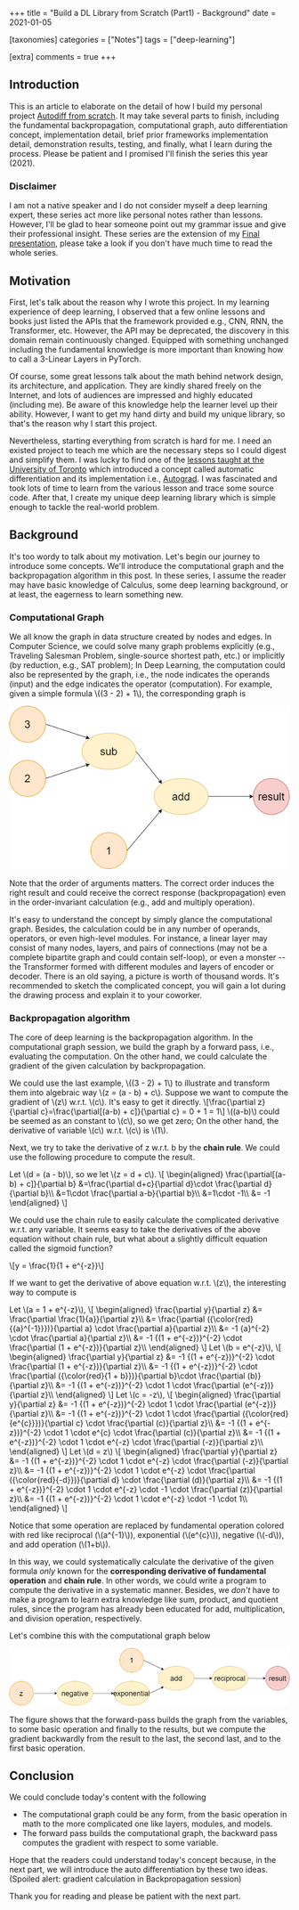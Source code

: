 +++
title = "Build a DL Library from Scratch (Part1) - Background"
date = 2021-01-05

[taxonomies]
categories = ["Notes"]
tags = ["deep-learning"]

[extra]
comments = true
+++

## Introduction

This is an article to elaborate on the detail of how I build my personal project [Autodiff from scratch](https://github.com/titaneric/AutoDiff-from-scratch). It may take several parts to finish, including the fundamental backpropagation, computational graph, auto differentiation concept, implementation detail, brief prior frameworks implementation detail, demonstration results, testing, and finally, what I learn during the process. Please be patient and I promised I'll finish the series this year (2021).

### Disclaimer

I am not a native speaker and I do not consider myself a deep learning expert, these series act more like personal notes rather than lessons. However, I'll be glad to hear someone point out my grammar issue and give their professional insight. These series are the extension of my [Final presentation](https://github.com/titaneric/AutoDiff-from-scratch/blob/master/Final%20Presentation.ipynb), please take a look if you don't have much time to read the whole series.

## Motivation

First, let's talk about the reason why I wrote this project. In my learning experience of deep learning, I observed that a few online lessons and books just listed the APIs that the framework provided e.g., CNN, RNN, the Transformer, etc. However, the API may be deprecated, the discovery in this domain remain continuously changed. Equipped with something unchanged including the fundamental knowledge is more important than knowing how to call a 3-Linear Layers in PyTorch.

Of course, some great lessons talk about the math behind network design, its architecture, and application. They are kindly shared freely on the Internet, and lots of audiences are impressed and highly educated (including me).  Be aware of this knowledge help the learner level up their ability. However, I want to get my hand dirty and build my unique library, so that's the reason why I start this project.

Nevertheless, starting everything from scratch is hard for me. I need an existed project to teach me which are the necessary steps so I could digest and simplify them. I was lucky to find one of the [lessons taught at the University of Toronto](http://www.cs.toronto.edu/~rgrosse/courses/csc321_2018/slides/lec10.pdf) which introduced a concept called automatic differentiation and its implementation i.e., [Autograd](https://github.com/HIPS/autograd). I was fascinated and took lots of time to learn from the various lesson and trace some source code. After that, I create my unique deep learning library which is simple enough to tackle the real-world problem.

## Background

It's too wordy to talk about my motivation. Let's begin our journey to introduce some concepts. We'll introduce the computational graph and the backpropagation algorithm in this post. In these series, I assume the reader may have basic knowledge of Calculus, some deep learning background, or at least, the eagerness to learn something new.

### Computational Graph

<p>
We all know the graph in data structure created by nodes and edges. In Computer Science, we could solve many graph problems explicitly (e.g., Traveling Salesman Problem, single-source shortest path, etc.) or implicitly (by reduction, e.g., SAT problem); In Deep Learning, the computation could also be represented by the graph, i.e., the node indicates the operands (input) and the edge indicates the operator (computation). For example, given a simple formula \((3 - 2) + 1\), the corresponding graph is
</p>

![ ](/images/posts/autodiff-from-scratch-p1/autodiff-series-comp-graph.png)

Note that the order of arguments matters. The correct order induces the right result and could receive the correct response (backpropagation) even in the order-invariant calculation (e.g., add and multiply operation).

It's easy to understand the concept by simply glance the computational graph. Besides, the calculation could be in any number of operands, operators, or even high-level modules. For instance, a linear layer may consist of many nodes, layers, and pairs of connections (may not be a complete bipartite graph and could contain self-loop), or even a monster -- the Transformer formed with different modules and layers of encoder or decoder. There is an old saying, a picture is worth of thousand words. It's recommended to sketch the complicated concept, you will gain a lot during the drawing process and explain it to your coworker.

### Backpropagation algorithm

The core of deep learning is the backpropagation algorithm. In the computational graph session, we build the graph by a forward pass, i.e., evaluating the computation. On the other hand, we could calculate the gradient of the given calculation by backpropagation.

<p>
We could use the last example, \((3 - 2) + 1\) to illustrate and transform them into algebraic way \(z = (a - b) + c\). Suppose we want to compute the gradient of \(z\) w.r.t. \(c\). It's easy to get it directly.
\[\frac{\partial z}{\partial c}=\frac{\partial[(a-b) + c]}{\partial c} = 0 + 1 = 1\]
\((a-b)\) could be seemed as an constant to \(c\), so we get zero;
On the other hand, the derivative of variable \(c\) w.r.t. \(c\) is \(1\).
</p>

Next, we try to take the derivative of z w.r.t. b by the **chain rule**. We could use the following procedure to compute the result.
<p>
Let \(d = (a - b)\), so we let \(z = d + c\).
\[
\begin{aligned}
    \frac{\partial[(a-b) + c]}{\partial b}
    &=\frac{\partial d+c}{\partial d}\cdot \frac{\partial d}{\partial b}\\
    &=1\cdot \frac{\partial a-b}{\partial b}\\
    &=1\cdot -1\\
    &= -1
\end{aligned}
\]
</p>

We could use the chain rule to easily calculate the complicated derivative w.r.t. any variable. It seems easy to take the derivatives of the above equation without chain rule, but what about a slightly difficult equation called the sigmoid function?
<p>
\[y = \frac{1}{1 + e^{-z}}\]
</p>

<p>
If we want to get the derivative of above equation w.r.t. \(z\), the interesting way to compute is
</p>
<p>
Let \(a = 1 + e^{-z}\),
\[
\begin{aligned}
 \frac{\partial y}{\partial z} &= \frac{\partial \frac{1}{a}}{\partial z}\\
 &= \frac{\partial ({\color{red}{{a}^{-1}}})}{\partial a} \cdot \frac{\partial a}{\partial z}\\
 &= -1 {a}^{-2} \cdot \frac{\partial a}{\partial z}\\
 &= -1 {(1 + e^{-z})}^{-2} \cdot \frac{\partial (1 + e^{-z})}{\partial z}\\
\end{aligned}
 \]
 Let \(b = e^{-z}\),
 \[
\begin{aligned}
 \frac{\partial y}{\partial z} &= -1 {(1 + e^{-z})}^{-2} \cdot \frac{\partial (1 + e^{-z})}{\partial z}\\
 &= -1 {(1 + e^{-z})}^{-2} \cdot \frac{\partial ({\color{red}{1 + b}})}{\partial b}\cdot \frac{\partial (b)}{\partial z}\\
 &= -1 {(1 + e^{-z})}^{-2} \cdot 1 \cdot \frac{\partial (e^{-z})}{\partial z}\\
\end{aligned}
 \]
 Let \(c = -z\),
 \[
\begin{aligned}
\frac{\partial y}{\partial z} &= -1 {(1 + e^{-z})}^{-2} \cdot 1 \cdot \frac{\partial (e^{-z})}{\partial z}\\
&= -1 {(1 + e^{-z})}^{-2} \cdot 1 \cdot \frac{\partial ({\color{red}{e^{c}}})}{\partial c} \cdot \frac{\partial (c)}{\partial z}\\
&= -1 {(1 + e^{-z})}^{-2} \cdot 1 \cdot e^{c} \cdot \frac{\partial (c)}{\partial z}\\
&= -1 {(1 + e^{-z})}^{-2} \cdot 1 \cdot e^{-z} \cdot \frac{\partial (-z)}{\partial z}\\
\end{aligned}
\]
Let \(d = z\)
\[
\begin{aligned}
 \frac{\partial y}{\partial z} &= -1 {(1 + e^{-z})}^{-2} \cdot 1 \cdot e^{-z} \cdot \frac{\partial (-z)}{\partial z}\\
 &= -1 {(1 + e^{-z})}^{-2} \cdot 1 \cdot e^{-z} \cdot \frac{\partial ({\color{red}{-d}})}{\partial d} \cdot \frac{\partial (d)}{\partial z}\\
 &= -1 {(1 + e^{-z})}^{-2} \cdot 1 \cdot e^{-z} \cdot -1 \cdot \frac{\partial (z)}{\partial z}\\
 &= -1 {(1 + e^{-z})}^{-2} \cdot 1 \cdot e^{-z} \cdot -1 \cdot 1\\
\end{aligned}
\]
</p>

<p>
Notice that some operation are replaced by fundamental operation colored with red like reciprocal (\(a^{-1}\)), exponential (\(e^{c}\)), negative (\(-d\)), and add operation (\(1+b\)).
</p>

In this way, we could systematically calculate the derivative of the given formula *only* known for the **corresponding derivative of fundamental operation** and **chain rule**. In other words, we could write a program to compute the derivative in a systematic manner.
Besides, we *don't* have to make a program to learn extra knowledge like sum, product, and quotient rules, since the program has already been educated for add, multiplication, and division operation, respectively.

Let's combine this with the computational graph below

![ ](/images/posts/autodiff-from-scratch-p1/autodiff-series-sigmoid-comp-graph.png)

The figure shows that the forward-pass builds the graph from the variables, to some basic operation and finally to the results, but we compute the gradient backwardly from the result to the last, the second last, and to the first basic operation.

## Conclusion

We could conclude today's content with the following

- The computational graph could be any form, from the basic operation in math to the more complicated one like layers, modules, and models.
- The forward pass builds the computational graph, the backward pass computes the gradient with respect to some variable.

Hope that the readers could understand today's concept because, in the next part, we will introduce the auto differentiation by these two ideas. (Spoiled alert: gradient calculation in Backpropagation session)

Thank you for reading and please be patient with the next part.
